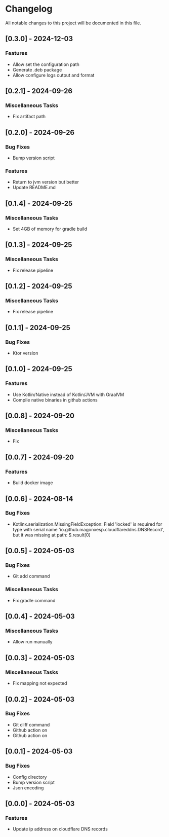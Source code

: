 # Changelog

All notable changes to this project will be documented in this file.

## [0.3.0] - 2024-12-03

### Features

- Allow set the configuration path
- Generate .deb package
- Allow configure logs output and format

## [0.2.1] - 2024-09-26

### Miscellaneous Tasks

- Fix artifact path

## [0.2.0] - 2024-09-26

### Bug Fixes

- Bump version script

### Features

- Return to jvm version but better
- Update README.md

## [0.1.4] - 2024-09-25

### Miscellaneous Tasks

- Set 4GB of memory for gradle build

## [0.1.3] - 2024-09-25

### Miscellaneous Tasks

- Fix release pipeline

## [0.1.2] - 2024-09-25

### Miscellaneous Tasks

- Fix release pipeline

## [0.1.1] - 2024-09-25

### Bug Fixes

- Ktor version

## [0.1.0] - 2024-09-25

### Features

- Use Kotlin/Native instead of Kotlin/JVM with GraalVM
- Compile native binaries in github actions

## [0.0.8] - 2024-09-20

### Miscellaneous Tasks

- Fix

## [0.0.7] - 2024-09-20

### Features

- Build docker image

## [0.0.6] - 2024-08-14

### Bug Fixes

- Kotlinx.serialization.MissingFieldException: Field 'locked' is required for type with serial name 'io.github.magonxesp.cloudflareddns.DNSRecord', but it was missing at path: $.result[0]

## [0.0.5] - 2024-05-03

### Bug Fixes

- Git add command

### Miscellaneous Tasks

- Fix gradle command

## [0.0.4] - 2024-05-03

### Miscellaneous Tasks

- Allow run manually

## [0.0.3] - 2024-05-03

### Miscellaneous Tasks

- Fix mapping not expected

## [0.0.2] - 2024-05-03

### Bug Fixes

- Git cliff command
- Github action on
- Github action on

## [0.0.1] - 2024-05-03

### Bug Fixes

- Config directory
- Bump version script
- Json encoding

## [0.0.0] - 2024-05-03

### Features

- Update ip address on cloudflare DNS records


